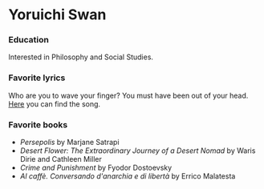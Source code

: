 # Yoruichi Swan

### Education

Interested in Philosophy and Social Studies.

### Favorite lyrics

Who are you to wave your finger? You must have been out of your head. [Here](https://www.youtube.com/watch?v=civuoU_NE38) you can find the song.
### Favorite books 

- *Persepolis* by Marjane Satrapi 
- *Desert Flower: The Extraordinary Journey of a Desert Nomad* by Waris Dirie and Cathleen Miller 
- *Crime and Punishment* by Fyodor Dostoevsky 
- *Al caffè. Conversando d'anarchia e di libertà* by Errico Malatesta
